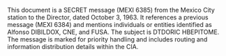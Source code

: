 This document is a SECRET message (MEXI 6385) from the Mexico City station to the Director, dated October 3, 1963. It references a previous message (MEXI 6384) and mentions individuals or entities identified as Alfonso DIBILDOX, CNE, and FUSA. The subject is DTDORIC HBEPITOME. The message is marked for priority handling and includes routing and information distribution details within the CIA.
